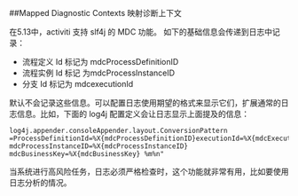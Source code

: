 ##Mapped Diagnostic Contexts 映射诊断上下文

在5.13中，activiti 支持 slf4j 的 MDC 功能。 如下的基础信息会传递到日志中记录：

* 流程定义 Id 标记为 mdcProcessDefinitionID
* 流程实例 Id 标记 为mdcProcessInstanceID
* 分支 Id 标记为 mdcexecutionId

默认不会记录这些信息。可以配置日志使用期望的格式来显示它们，扩展通常的日志信息。比如，下面的 log4j 配置定义会让日志显示上面提及的信息：

	log4j.appender.consoleAppender.layout.ConversionPattern =ProcessDefinitionId=%X{mdcProcessDefinitionID}executionId=%X{mdcExecutionId} mdcProcessInstanceID=%X{mdcProcessInstanceID} mdcBusinessKey=%X{mdcBusinessKey} %m%n"

当系统进行高风险任务，日志必须严格检查时，这个功能就非常有用，比如要使用日志分析的情况。
